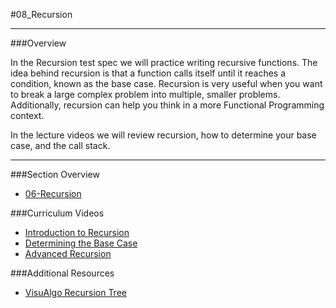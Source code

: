 #08_Recursion 
<hr>

###Overview

In the Recursion test spec we will practice writing recursive functions.  The idea behind recursion is that a function calls itself until it reaches a condition, known as the base case. Recursion is very useful when you want to break a large complex problem into multiple, smaller problems. Additionally, recursion can help you think in a more Functional Programming context. 

In the lecture videos we will review recursion, how to determine your base case, and the call stack.  

<hr>

###Section Overview 

- [06-Recursion]()

###Curriculum Videos

- [Introduction to Recursion]()
- [Determining the Base Case]()
- [Advanced Recursion]()

###Additional Resources
- [VisuAlgo Recursion Tree](https://visualgo.net/recursion)
